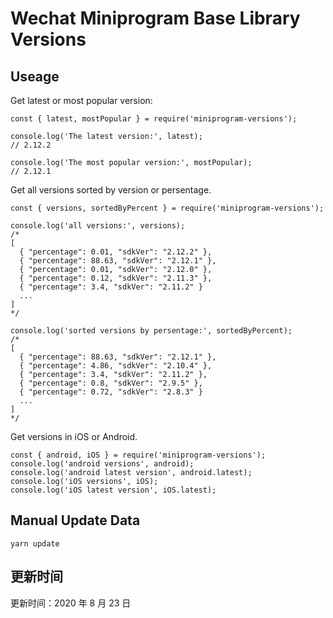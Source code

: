 
# Wechat Miniprogram Base Library Versions

## Useage

Get latest or most popular version:

```;
const { latest, mostPopular } = require('miniprogram-versions');

console.log('The latest version:', latest);
// 2.12.2

console.log('The most popular version:', mostPopular);
// 2.12.1

```

Get all versions sorted by version or persentage.

```
const { versions, sortedByPercent } = require('miniprogram-versions');

console.log('all versions:', versions);
/*
[
  { "percentage": 0.01, "sdkVer": "2.12.2" },
  { "percentage": 88.63, "sdkVer": "2.12.1" },
  { "percentage": 0.01, "sdkVer": "2.12.0" },
  { "percentage": 0.12, "sdkVer": "2.11.3" },
  { "percentage": 3.4, "sdkVer": "2.11.2" }
  ...
]
*/

console.log('sorted versions by persentage:', sortedByPercent);
/*
[
  { "percentage": 88.63, "sdkVer": "2.12.1" },
  { "percentage": 4.86, "sdkVer": "2.10.4" },
  { "percentage": 3.4, "sdkVer": "2.11.2" },
  { "percentage": 0.8, "sdkVer": "2.9.5" },
  { "percentage": 0.72, "sdkVer": "2.8.3" }
  ...
]
*/
```

Get versions in iOS or Android.

```
const { android, iOS } = require('miniprogram-versions');
console.log('android versions', android);
console.log('android latest version', android.latest);
console.log('iOS versions', iOS);
console.log('iOS latest version', iOS.latest);
```

## Manual Update Data

```
yarn update
```

## 更新时间

更新时间：2020 年 8 月 23 日
